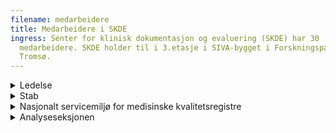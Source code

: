 ```yaml
---
filename: medarbeidere
title: Medarbeidere i SKDE
ingress: Senter for klinisk dokumentasjon og evaluering (SKDE) har 30
  medarbeidere. SKDE holder til i 3.etasje i SIVA-bygget i Forskningsparken i
  Tromsø.
---
```


<details><summary>Ledelse</summary>

**Barthold Vonen**

Direktør SKDE<br>
Telefon: 99 46 22 26<br>
Epost: [barthold.vonen@helse-nord.no](mailto:barthold.vonen@helse-nord.no)<br>
Bistilling/verv:<br>
Professor II, Helsetjenesteforskning, ISM, UIT-Norges Arktiske Universitet<br>

**Eva Stensland**

Seksjonsleder Nasjonalt servicemiljø<br>
Telefon: 92 83 60 36<br>
Epost:[eva.stensland@helse-nord.no](mailto:eva.stensland@helse-nord.no)<br>

**Hanne Sigrun Byhring**

Kst. l​eder Analyseseksjonen<br>
Telefon: 91 69 61 82<br>
Epost: [hanne.sigrun.byhring@helse-nord.no](mailto:hanne.sigrun.byhring@helse-nord.no)<br>

</details>

<details><summary>Stab</summary>

**Eva Stensland**

Fagsjef SKDE<br>
Telefon: 92 83 60 36<br>
Epost: [eva.stensland@helse-nord.no](mailto:eva.stensland@helse-nord.no)<br>

**Petra Gabriele Pohl**

Rådgiver<br>
Mobil: 99 53 03 66<br>
Epost: [petra.gabriele.pohl@helse-nord.no](mailto:petra.gabriele.pohl@helse-nord.no)<br>

**​Marianne Sørensen**

Administrasjonskonsulent<br>
Telefon: 77 75 58 00 Mobil: 47 28 81 52<br>
Epost: [marianne.sorensen@helse-nord.no](mailto:marianne.sorensen@helse-nord.no)<br>

**Heidi Talsethagen**

Seniorrådgiver/jurist<br>
Telefon: 97 02 82 97<br>
Epost: [heidi.talsethagen@helse-nord.no](mailto:heidi.talsethagen@helse-nord.no)<br>
​Bistilling/verv: <br>
Vara Personvernnemnda<br>

**Roger Eriksen**

Prosjektleder/virksomhetsarkitekt<br>
Telefon: 909 48 146<br>
E-post: [Roger.Eriksen@helse-nord.no](mailto:Roger.Eriksen@helse-nord.no)<br>

**Randi Solhaug**

Kommunikasjonsrådgiver<br>
Telefon: 905 70 957<br>
E-post: [Randi.Solhaug@helse-nord.no​](mailto:Randi.Solhaug@helse-nord.no​)<br>

**Beate Hauglann**

Forsker/postdok-stipendiat<br>
Telefon: 91 54 38 67<br>
Epost: [Beate.Hauglann@helse-nord.no](mailto:Beate.Kristin.Hauglann@helse-nord.no)​<br>

**Frank Olsen**

PhD-stipendiat<br>
Telefon: 97 17 50 37<br>
Epost: [frank.olsen@helse-nord.no](mailto:frank.olsen@helse-nord.no)<br>

**Ina Heiberg**

Postdok-stipendiat (50 %)<br>
Telefon: 45 45 11 95<br>
Epost: [Ina.Heidi.Heiberg@helse-nord.no](mailto:Ina.Heidi.Heiberg@helse-nord.no)<br>

**Bård Uleberg**

PhD-stipendiat (50 %)<br>
Telefon: 93 24 54 83<br>
Epost: [bard.uleberg@helse-nord.no](mailto:bard.uleberg@helse-nord.no)<br>

**Elin Martinussen Gustavsen**

PhD-stipendiat<br>
Mobil: 906 66 908<br>
E-post: [elin.gustavsen@helse-nord.no](mailto:elin.gustavsen@helse-nord.no)<br>

**Odd Søreide**

Seniorrådgiver (10 %)<br>
E-post: [odd.soreide@helse-nord.no](mailto:odd.soreide@helse-nord.no)<br>

</details>

<details><summary>Nasjonalt servicemiljø for medisinske kvalitetsregistre</summary>

**Eva Stensland**

Seksjonsleder <br>
Telefon: 92 83 60 36<br>
Epost: [eva.stensland@helse-nord.no](mailto:eva.stensland@helse-nord.no)<br>

**Philip A. Skau**

Nestleder<br>
Leder, Nasjonalt servicemiljø region Nord<br>
Telefon: 99 57 26 61<br>
Epost: [philip.andre.skau@helse-nord.no](mailto:philip.andre.skau@helse-nord.no)<br>

**Are Edvardsen**

Spesialrådgiver<br>
Telefon: 92 29 96 32<br>
Epost: [are.edvardsen@helse-nord.no](mailto:are.edvardsen@helse-nord.no)<br>

**Marianne Nicolaisen**

Seniorrådgiver<br>
Telefon: 91365951<br>
E-post: [marianne.nicolaisen@helse-nord.no](mailto:marianne.nicolaisen@helse-nord.no)<br>

**Lena Ringstad Olsen**

Statistiker<br>
Telefon: 98 89 13 86 <br>
Epost: [lena.ringstad.olsen@helse-nord.no​](mailto:lena.ringstad.olsen@helse-nord.no%E2%80%8B)<br>

**Kevin Thon**

Statistiker<br>
Telefon: 93 87 26 55<br>
Epost: [kevin.thon@helse-nord.no](mailto:kevin.thon@helse-nord.no)<br>

**Nina Berg**

Rådgiver/prosjektleder<br>
Mobil: 994 88 932<br>
E-post: nina.berg@helse-nord.no<br>

**Yohannes Tesfay**

Rådgiver<br>
Mobil: 93853190<br>
E-post: [yohannes.tesfay@helse-nord.no](mailto:yohannes.tesfay@helse-nord.no)<br>

**Matias Hana**

Rådgiver<br>
Mobil: 95996553<br>
E-post: [matias.hana@helse-nord.no](mailto:matias.hana@helse-nord.no)<br>

**Vinjar Fønnebø**

Seniorforsker (20%)<br>
Epost: [vinjar.fonnebo@fagmed.uit.no](mailto:vinjar.fonnebo@fagmed.uit.no)<br>
​Hovedvirke: Professor i forebyggende medisin ved Norges Arktiske Universitet i Tromsø<br>
Leder av Nasjonalt Forskningssenter innen Komplementær og Alternativ Medisin (NAFKAM)<br>

</details>

<details><summary>Analyseseksjonen</summary>

**Hanne Sigrun Byhring**

Kst. seksjons​leder <br>
Analytiker<br>
Telefon: 91 69 61 82<br>
Epost: [hanne.sigrun.byhring@helse-nord.no](mailto:hanne.sigrun.byhring@helse-nord.no)​<br>

**Bård Uleberg**

Seksjonsleder (permisjon)<br>
Analytiker (50 %)<br>
Telefon: 93 24 54 83<br>
Epost: [bard.uleberg@helse-nord.no](mailto:bard.uleberg@helse-nord.no)<br>

**Arnfinn Hykkerud Steindal**

Analytiker<br>
Assisterende seksjonsleder (50 %) <br>
Telefon: 40 45 40 79         <br>
Epost: [arnfinn.steindal@helse-nord.no](mailto:arnfinn.steindal@helse-nord.no)<br>

**Janice Shu**

Analytiker<br>
Telefon: 77 75 58 00<br>
Epost: [li.wei.janice.shu@helse-nord.no](mailto:li.wei.janice.shu@helse-nord.no)<br>

**Tove Johansen**

Analytiker<br>
Mobil: 95260896<br>
E-post: [tove.johansen@helse-nord.no](mailto:Tove.Johansen@helse-nord.no)<br>

**Kristel Ailin Sletten Guldhaugen**

Analytiker<br>
Mobil: 94 85 30 83<br>
E-post: [kristel.ailin.guldhaugen@helse-nord.no](mailto:kristel.ailin.guldhaugen@helse-nord.no)<br>

**Ina Heiberg**

Analytiker (50 %)<br>
Telefon: 45 45 11 95<br>
Epost: [Ina.Heidi.Heiberg@helse-nord.no](mailto:Ina.Heidi.Heiberg@helse-nord.no)<br>

**Lise Balteskard**

Analytiker (20 %)<br>
Telefon: 41 24 50 27<br>
Epost: [lise.balteskard@helse-nord.no](mailto:lise.balteskard@helse-nord.no)<br>

**Bjarne Koster Jacobsen**

Seniorforsker (20%)<br>
Telefon: 77 64 48 33 Mobil: 99 25 56 45<br>
Epost: [bjarne.jacobsen@uit.no](mailto:bjarne.jacobsen@uit.no)<br>
Hovedvirke: Professor i epidemiologi og medisinsk statistikk ved Norges Arktiske Universitet i Tromsø ​<br>

**Olav Helge Førde**

Seniorforsker​ (20%)<br>
Telefon: 90 17 30 56<br>
Epost: [olav.helge.forde@ism.uit.no​](mailto:olav.helge.forde@ism.uit.no)<br>
Hovedvirke: Professor på seniorvilkår ved Institutt for samfunnsmedisin, Norges Arktiske Universitet (UiT)​​<br>

**Lars Vorland**

Seniorrådgiver (20 %)<br>
Telefon: 979 51 622<br>
E-post: [lars.harry.vorland@helse-nord.no](mailto:lars.harry.vorland@helse-nord.no)<br>

**Anne Høye**

Spesialrådgiver psykiatri (5 %)<br>
Telefon: 90 84 93 34<br>
Epost: [anne.hoye@helse-nord.no](mailto:anne.hoye@helse-nord.no)<br>
Hovedvirke: Postdoktor, Universitetssykehuset Nord-Norge (50%)<br>

</details>
